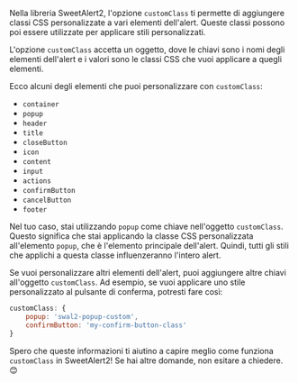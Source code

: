 Nella libreria SweetAlert2, l'opzione `customClass` ti permette di aggiungere classi CSS personalizzate a vari elementi dell'alert. Queste classi possono poi essere utilizzate per applicare stili personalizzati.

L'opzione `customClass` accetta un oggetto, dove le chiavi sono i nomi degli elementi dell'alert e i valori sono le classi CSS che vuoi applicare a quegli elementi.

Ecco alcuni degli elementi che puoi personalizzare con `customClass`:

- `container`
- `popup`
- `header`
- `title`
- `closeButton`
- `icon`
- `content`
- `input`
- `actions`
- `confirmButton`
- `cancelButton`
- `footer`

Nel tuo caso, stai utilizzando `popup` come chiave nell'oggetto `customClass`. Questo significa che stai applicando la classe CSS personalizzata all'elemento `popup`, che è l'elemento principale dell'alert. Quindi, tutti gli stili che applichi a questa classe influenzeranno l'intero alert.

Se vuoi personalizzare altri elementi dell'alert, puoi aggiungere altre chiavi all'oggetto `customClass`. Ad esempio, se vuoi applicare uno stile personalizzato al pulsante di conferma, potresti fare così:

```javascript
customClass: {
    popup: 'swal2-popup-custom',
    confirmButton: 'my-confirm-button-class'
}
```

Spero che queste informazioni ti aiutino a capire meglio come funziona `customClass` in SweetAlert2! Se hai altre domande, non esitare a chiedere. 😊
